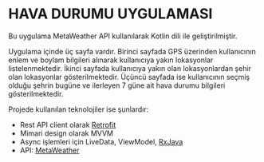 # HAVA DURUMU UYGULAMASI

Bu uygulama MetaWeather API kullanılarak Kotlin dili ile geliştirilmiştir.

Uygulama içinde üç sayfa vardır. Birinci sayfada GPS üzerinden kullanıcının enlem ve boylam bilgileri alınarak kullanıcıya yakın lokasyonlar listelenmektedir. İkinci sayfada kullanıcıya yakın olan lokasyonlardan şehir olan lokasyonlar gösterilmektedir. Üçüncü sayfada ise kullanıcının seçmiş olduğu şehrin bugüne ve ilerleyen 7 güne ait hava durumu bilgileri gösterilmektedir.

Projede kullanılan teknolojiler ise şunlardır:

* Rest API client olarak [Retrofit](https://square.github.io/retrofit/)
* Mimari design olarak MVVM
* Async işlemleri için LiveData, ViewModel, [RxJava](https://github.com/ReactiveX/RxJava)
* API: [MetaWeather](https://www.metaweather.com/api/)
